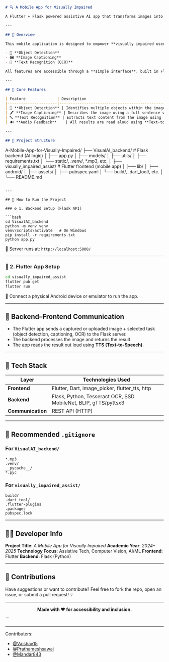 ```markdown
# 🔍 A Mobile App for Visually Impaired

A Flutter + Flask powered assistive AI app that transforms images into audio-based insights using object detection, OCR, and image captioning.

---

## 📱 Overview

This mobile application is designed to empower **visually impaired users** by transforming captured or uploaded images into meaningful **spoken feedback**. Using artificial intelligence, the app provides three core functionalities:

- 🎯 **Object Detection**
- 🖼️ **Image Captioning**
- 📝 **Text Recognition (OCR)**

All features are accessible through a **simple interface**, built in Flutter, and backed by a Flask API that runs AI models.

---

## 🧠 Core Features

| Feature              | Description                                                                 |
|----------------------|-----------------------------------------------------------------------------|
| 🔎 **Object Detection** | Identifies multiple objects within the image using **SSD MobileNet**.        |
| 🖋️ **Image Captioning** | Describes the image using a full sentence via the **BLIP model**.           |
| 🔤 **Text Recognition** | Extracts text content from the image using **Tesseract OCR**.              |
| 🔊 **Audio Feedback**    | All results are read aloud using **Text-to-Speech** for user convenience. |

---

## 📂 Project Structure

```

A-Mobile-App-for-Visually-Impaired/
├── VisualAI\_backend/               # Flask backend (AI logic)
│   ├── app.py
│   ├── models/
│   ├── utils/
│   ├── requirements.txt
│   └── static/, .venv/, \*.mp3, etc.
│
├── visually\_impaired\_assist/       # Flutter frontend (mobile app)
│   ├── lib/
│   ├── android/
│   ├── assets/
│   ├── pubspec.yaml
│   └── build/, .dart\_tool/, etc.
│
└── README.md

````

---

## 🚀 How to Run the Project

### ⚙️ 1. Backend Setup (Flask API)

```bash
cd VisualAI_backend
python -m venv venv
venv\Scripts\activate   # On Windows
pip install -r requirements.txt
python app.py
````

🔗 Server runs at: `http://localhost:5000/`

---

### 📲 2. Flutter App Setup

```bash
cd visually_impaired_assist
flutter pub get
flutter run
```

📱 Connect a physical Android device or emulator to run the app.

---

## 🔗 Backend–Frontend Communication

* The Flutter app sends a captured or uploaded image + selected task (object detection, captioning, OCR) to the Flask server.
* The backend processes the image and returns the result.
* The app reads the result out loud using **TTS (Text-to-Speech)**.

---

## 🧾 Tech Stack

| Layer             | Technologies Used                                               |
| ----------------- | --------------------------------------------------------------- |
| **Frontend**      | Flutter, Dart, image\_picker, flutter\_tts, http                |
| **Backend**       | Flask, Python, Tesseract OCR, SSD MobileNet, BLIP, gTTS/pyttsx3 |
| **Communication** | REST API (HTTP)                                                 |

---

## 📂 Recommended `.gitignore`

### For `VisualAI_backend/`

```
*.mp3
.venv/
__pycache__/
*.pyc
```

### For `visually_impaired_assist/`

```
build/
.dart_tool/
.flutter-plugins
.packages
pubspec.lock
```

---

## 👩‍💻 Developer Info

**Project Title**: *A Mobile App for Visually Impaired*
**Academic Year**: *2024–2025*
**Technology Focus**: Assistive Tech, Computer Vision, AI/ML
**Frontend**: Flutter
**Backend**: Flask (Python)

---

## 🙌 Contributions

Have suggestions or want to contribute?
Feel free to fork the repo, open an issue, or submit a pull request! 💡

---

<p align="center"><b>Made with ❤️ for accessibility and inclusion.</b></p>
```

---
Contributers:
- [@Vaishav15](https://github.com/Vaishav15)
- [@Prathameshsawai](https://github.com/Prathameshsawai)
- [@Mandar843](https://github.com/Mandar843)

